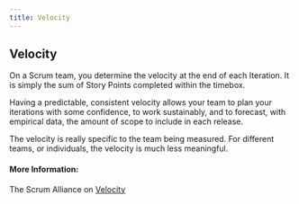 ```yaml
---
title: Velocity
---
```

## Velocity

On a Scrum team, you determine the velocity at the end of each Iteration. It is simply the sum of Story Points completed within the timebox.

Having a predictable, consistent velocity allows your team to plan your iterations with some confidence, to work sustainably, and to forecast,  with empirical data, the amount of scope to include in each release.

The velocity is really specific to the team being measured.  For different teams, or individuals, the velocity is much less meaningful.

#### More Information:
The Scrum Alliance on <a href='https://www.scrumalliance.org/community/articles/2014/february/velocity' target='_blank' rel='nofollow'>Velocity</a>

